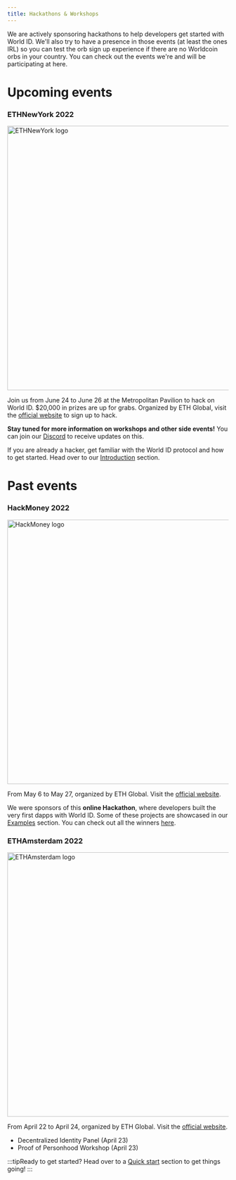 ```yaml
---
title: Hackathons & Workshops
---
```


We are actively sponsoring hackathons to help developers get started with World ID. We'll also try to have a presence in those events (at least the ones IRL) so you can test the orb sign up experience if there are no Worldcoin orbs in your country. You can check out the events we're and will be participating at here.

# Upcoming events

### ETHNewYork 2022

<img src="/img/eth-new-york-logo.png" alt="ETHNewYork logo" width="600px" />

Join us from June 24 to June 26 at the Metropolitan Pavilion to hack on World ID. $20,000 in prizes are up for grabs. Organized by ETH Global, visit the [official website](https://nyc.ethglobal.co/) to sign up to hack.

**Stay tuned for more information on workshops and other side events!** You can join our [Discord](https://discord.gg/worldcoin) to receive updates on this.

If you are already a hacker, get familiar with the World ID protocol and how to get started. Head over to our [Introduction](/docs) section.

# Past events

### HackMoney 2022

<img src="/img/hack-money-logo.png" alt="HackMoney logo" width="600px" />

From May 6 to May 27, organized by ETH Global. Visit the [official website](https://hackathon.money/).

We were sponsors of this **online Hackathon**, where developers built the very first dapps with World ID. Some of these projects are showcased in our [Examples](/docs/examples) section. You can check out all the winners [here](https://showcase.ethglobal.com/hackmoney2022).

### ETHAmsterdam 2022

<img src="/img/eth-amsterdam-logo.svg" alt="ETHAmsterdam logo" width="600px" />

From April 22 to April 24, organized by ETH Global. Visit the [official website](https://amsterdam.ethglobal.com/).

- Decentralized Identity Panel (April 23)
- Proof of Personhood Workshop (April 23)

<div style={{ marginTop: 64 }}></div>

:::tipReady to get started?
Head over to a [Quick start](/docs/quick-start) section to get things going!
:::
